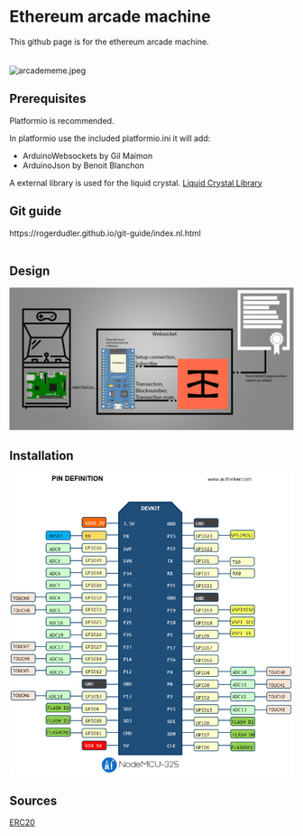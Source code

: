 <h1>Ethereum arcade machine</h1>
This github page is for the ethereum arcade machine.
<br>
<br>
<br>
<img src="https://www.memesmonkey.com/images/memesmonkey/4b/4b2b621de652fa73f1f450950433b1b5.jpeg" alt="arcadememe.jpeg">
<h2>Prerequisites</h2>
<p>Platformio is recommended.</p>
<p>In platformio use the included platformio.ini it will add: </p>

<ul>
  <li>ArduinoWebsockets by Gil Maimon</li>
  <li>ArduinoJson by Benoit Blanchon</li>
</ul>
<p> A external library is used for the liquid crystal. <a href="https://bitbucket.org/fmalpartida/new-liquidcrystal/downloads/">Liquid Crystal Library</a></p>

<h2>Git guide</h2>
https://rogerdudler.github.io/git-guide/index.nl.html
<br>
<br>

<h2>Design</h2>
<img src="Design.png">

<h2>Installation</h2>
<img src="ESP32/ESP32-Pinout.png">

<h2>Sources</h2>
<a href="https://github.com/ethereum/EIPs/blob/master/EIPS/eip-20.md">ERC20</a></p>
